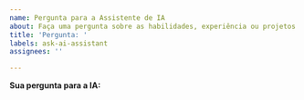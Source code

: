 ```yaml
---
name: Pergunta para a Assistente de IA
about: Faça uma pergunta sobre as habilidades, experiência ou projetos do Renato.
title: 'Pergunta: '
labels: ask-ai-assistant
assignees: ''

---
```


**Sua pergunta para a IA:**
